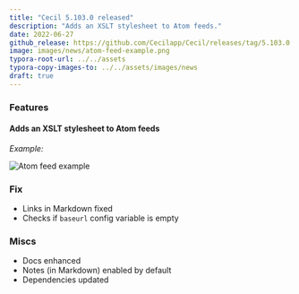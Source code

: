 ```yaml
---
title: "Cecil 5.103.0 released"
description: "Adds an XSLT stylesheet to Atom feeds."
date: 2022-06-27
github_release: https://github.com/Cecilapp/Cecil/releases/tag/5.103.0
image: images/news/atom-feed-example.png
typora-root-url: ../../assets
typora-copy-images-to: ../../assets/images/news
draft: true
---
```

### Features

#### Adds an XSLT stylesheet to Atom feeds

_Example:_

![Atom feed example](images/news/atom-feed-example.png)

### Fix

- Links in Markdown fixed
- Checks if `baseurl` config variable is empty

### Miscs

- Docs enhanced
- Notes (in Markdown) enabled by default
- Dependencies updated
